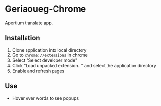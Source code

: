 Geriaoueg-Chrome
====
Apertium translate app.

Installation
----
1. Clone application into local directory
2. Go to <code>chrome://extensions</code> in chrome
3. Select "Select developer mode"
4. Click "Load unpacked extension..." and select the application directory
5. Enable and refresh pages

Use
----
* Hover over words to see popups
